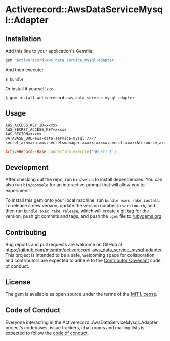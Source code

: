 # Activerecord::AwsDataServiceMysql::Adapter

## Installation

Add this line to your application's Gemfile:

```ruby
gem 'activerecord-aws_data_service_mysql-adapter'
```

And then execute:

    $ bundle

Or install it yourself as:

    $ gem install activerecord-aws_data_service_mysql-adapter

## Usage

```
AWS_ACCESS_KEY_ID=xxxxx
AWS_SECRET_ACCESS_KEY=xxxxx
AWS_REGION=xxxxx
DATABASE_URL=aws-data-service-mysql:///?secret_arn=arn:aws:secretsmanager:xxxxx:xxxxx:secret:xxxxx&resource_arn=arn:aws:rds:xxxxx:xxxxx:cluster:xxxxx
```

```ruby
ActiveRecord::Base.connection.execute('SELECT 1')
```

## Development

After checking out the repo, run `bin/setup` to install dependencies. You can also run `bin/console` for an interactive prompt that will allow you to experiment.

To install this gem onto your local machine, run `bundle exec rake install`. To release a new version, update the version number in `version.rb`, and then run `bundle exec rake release`, which will create a git tag for the version, push git commits and tags, and push the `.gem` file to [rubygems.org](https://rubygems.org).

## Contributing

Bug reports and pull requests are welcome on GitHub at https://github.com/mtsmfm/activerecord-aws_data_service_mysql-adapter. This project is intended to be a safe, welcoming space for collaboration, and contributors are expected to adhere to the [Contributor Covenant](http://contributor-covenant.org) code of conduct.

## License

The gem is available as open source under the terms of the [MIT License](https://opensource.org/licenses/MIT).

## Code of Conduct

Everyone interacting in the Activerecord::AwsDataServiceMysql::Adapter project’s codebases, issue trackers, chat rooms and mailing lists is expected to follow the [code of conduct](https://github.com/mtsmfm/activerecord-aws_data_service_mysql-adapter/blob/master/CODE_OF_CONDUCT.md).
